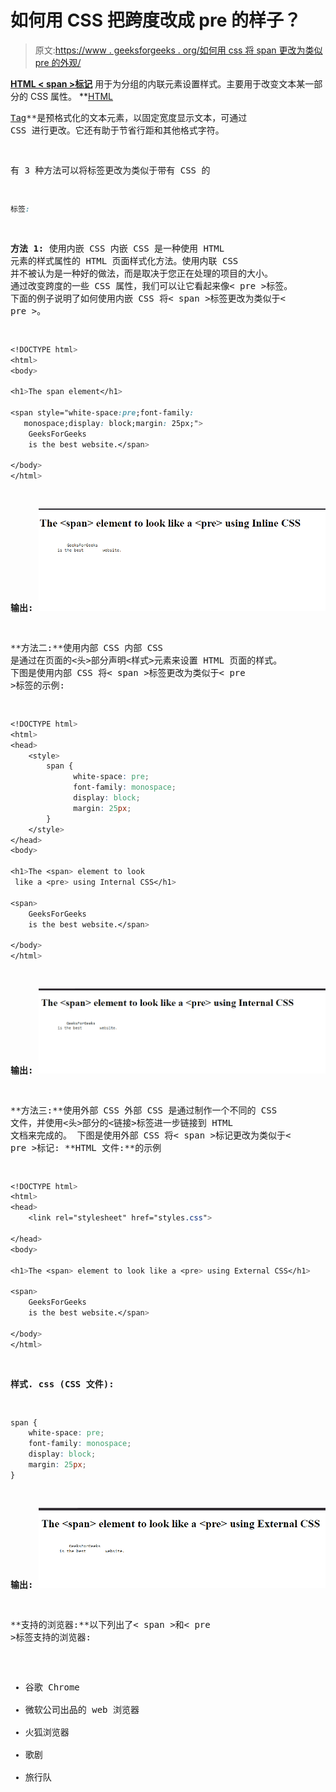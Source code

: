 # 如何用 CSS 把跨度改成 pre 的样子？

> 原文:[https://www . geeksforgeeks . org/如何用 css 将 span 更改为类似 pre 的外观/](https://www.geeksforgeeks.org/how-to-change-a-span-to-look-like-a-pre-with-css/)

**[HTML < span >标记](https://www.geeksforgeeks.org/span-tag-html/)** 用于为分组的内联元素设置样式。主要用于改变文本某一部分的 CSS 属性。
**[HTML<pre>Tag](https://www.geeksforgeeks.org/html-pre-tag/)**是预格式化的文本元素，以固定宽度显示文本，可通过 CSS 进行更改。它还有助于节省行距和其他格式字符。

有 3 种方法可以将标签更改为类似于带有 CSS 的

```css
标签:
```

**方法 1:** 使用内嵌 CSS
内嵌 CSS 是一种使用 HTML 元素的样式属性的 HTML 页面样式化方法。使用内联 CSS 并不被认为是一种好的做法，而是取决于您正在处理的项目的大小。
通过改变跨度的一些 CSS 属性，我们可以让它看起来像< pre >标签。
下面的例子说明了如何使用内嵌 CSS 将< span >标签更改为类似于< pre >。

```css
<!DOCTYPE html>
<html>
<body>

<h1>The span element</h1>

<span style="white-space:pre;font-family: 
   monospace;display: block;margin: 25px;">
    GeeksForGeeks
    is the best website.</span> 

</body>
</html>
```

**输出:**
![](img/29773827665520b983c6238350c8227b.png)

**方法二:**使用内部 CSS
内部 CSS 是通过在页面的<头>部分声明<样式>元素来设置 HTML 页面的样式。
下图是使用内部 CSS 将< span >标签更改为类似于< pre >标签的示例:

```css
<!DOCTYPE html>
<html>
<head>
    <style>
        span {
              white-space: pre;
              font-family: monospace;
              display: block;
              margin: 25px;
        }
    </style>
</head>
<body>

<h1>The <span> element to look 
 like a <pre> using Internal CSS</h1>

<span>
    GeeksForGeeks
    is the best website.</span> 

</body>
</html>
```

**输出:**
![](img/3f50f1707b989838705909be4e1514f7.png)

**方法三:**使用外部 CSS
外部 CSS 是通过制作一个不同的 CSS 文件，并使用<头>部分的<链接>标签进一步链接到 HTML 文档来完成的。
下图是使用外部 CSS 将< span >标记更改为类似于< pre >标记:
**HTML 文件:**的示例

```css
<!DOCTYPE html>
<html>
<head>
    <link rel="stylesheet" href="styles.css">

</head>
<body>

<h1>The <span> element to look like a <pre> using External CSS</h1>

<span>
    GeeksForGeeks
    is the best website.</span> 

</body>
</html>
```

**样式. css (CSS 文件):**

```css
span {
    white-space: pre;
    font-family: monospace;
    display: block;
    margin: 25px;
}
```

**输出:**
![](img/73f126ede4f71444c13a9d6ff02545bd.png)

**支持的浏览器:**以下列出了< span >和< pre >标签支持的浏览器:

*   谷歌 Chrome
*   微软公司出品的 web 浏览器
*   火狐浏览器
*   歌剧
*   旅行队